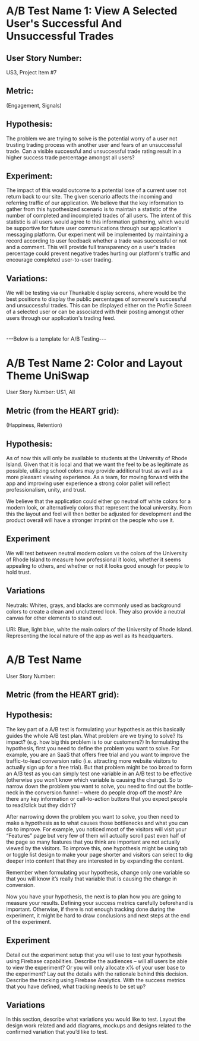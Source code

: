 # A/B Test Name 1: View A Selected User's Successful And Unsuccessful Trades

## User Story Number: 

US3, Project Item #7

## Metric: 

(Engagement, Signals)

## Hypothesis:

The problem we are trying to solve is the potential worry of a user not trusting trading process with another user and fears of an unsuccessful trade. Can a visible successful and unsuccessful trade rating result in a higher success trade percentage amongst all users?

## Experiment:

The impact of this would outcome to a potential lose of a current user not return back to our site. The given scenario affects the incoming and referring traffic of our application. We believe that the key information to gather from this hypothesized scenario is to maintain a statistic of the number of completed and incompleted trades of all users. The intent of this statistic is all users would agree to this information gathering, which would be supportive for future user communications through our application's messaging platform. Our experiment will be implemented by maintaining a record according to user feedback whether a trade was successful or not and a comment. This will provide full transparency on a user's trades percentage could prevent negative trades hurting our platform's traffic and encourage completed user-to-user trading.

## Variations:

We will be testing via our Thunkable display screens, where would be the best positions to display the public percentages of someone's successful and unsuccessful trades. This can be displayed either on the Profile Screen of a selected user or can be associated with their posting amongst other users through our application's trading feed.






#
---Below is a template for A/B Testing---
#

# A/B Test Name 2: Color and Layout Theme UniSwap


User Story Number:
US1, All


## Metric (from the HEART grid):
(Happiness, Retention)


## Hypothesis:


As of now this will only be available to students at the University of Rhode Island. Given that it is local and that we want the feel to be as legitimate as possible, utilizing school colors may provide additional trust as well as a more pleasant viewing experience. As a team, for moving forward with the app and improving user experience a strong color pallet will reflect professionalism, unity, and trust.


We believe that the application could either go neutral off white colors for a modern look, or alternatively colors that represent the local university. From this the layout and feel will then better be adjusted for development and the product overall will have a stronger imprint on the people who use it.


## Experiment


We will test between neutral modern colors vs the colors of the University of Rhode Island to measure how professional it looks, whether it seems appealing to others, and whether or not it looks good enough for people to hold trust.


## Variations


Neutrals: Whites, grays, and blacks are commonly used as background colors to create a clean and uncluttered look. They also provide a neutral canvas for other elements to stand out.


URI: Blue, light blue, white the main colors of the University of Rhode Island. Representing the local nature of the app as well as its headquarters.

# A/B Test Name

User Story Number:

## Metric (from the HEART grid):

## Hypothesis:
The key part of a A/B test is formulating your hypothesis as this basically guides the whole A/B test plan. What problem are we trying to solve? Its impact? (e.g. how big this problem is to our customers?) In formulating the hypothesis, first you need to define the problem you want to solve. For example, you are an SaaS that offers free trial and you want to improve the traffic-to-lead conversion ratio (i.e. attracting more website visitors to actually sign up for a free trial). But that problem might be too broad to form an A/B test as you can simply test one variable in an A/B test to be effective (otherwise you won’t know which variable is causing the change). So to narrow down the problem you want to solve, you need to find out the bottle-neck in the conversion funnel – where do people drop off the most? Are there any key information or call-to-action buttons that you expect people to read/click but they didn’t? 

After narrowing down the problem you want to solve, you then need to make a hypothesis as to what causes those bottlenecks and what you can do to improve. For example, you noticed most of the visitors will visit your “Features” page but very few of them will actually scroll past even half of the page so many features that you think are important are not actually viewed by the visitors. To improve this, one hypothesis might be using tab or toggle list design to make your page shorter and visitors can select to dig deeper into content that they are interested in by expanding the content.

Remember when formulating your hypothesis, change only one variable so that you will know it’s really that variable that is causing the change in conversion.

Now you have your hypothesis, the next is to plan how you are going to measure your results. Defining your success metrics carefully beforehand is important. Otherwise, if there is not enough tracking done during the experiment, it might be hard to draw conclusions and next steps at the end of the experiment.

## Experiment

Detail out the experiment setup that you will use to test your hypothesis using Firebase capabilities. Describe the audiences – will all users be able to view the experiment? Or you will only allocate x% of your user base to the experiment? Lay out the details with the rationale behind this decision. Describe the tracking using Firebase Analytics. With the success metrics that you have defined, what tracking needs to be set up? 

## Variations

In this section, describe what variations you would like to test. Layout the design work related and add diagrams, mockups and designs related to the confirmed variation that you’d like to test.
